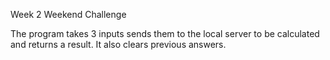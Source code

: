 Week 2 Weekend Challenge

The program takes 3 inputs sends them to the local server to be calculated and returns a result.
It also clears previous answers.
